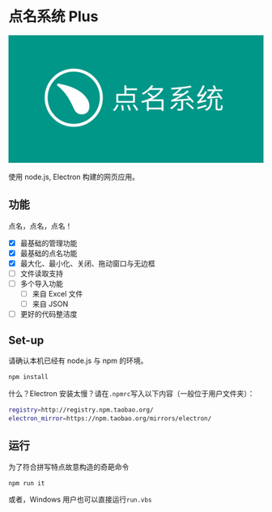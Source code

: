 # 点名系统 Plus

![点名系统海报](点名海报.png)

使用 node.js, Electron 构建的网页应用。

## 功能

点名，点名，点名！

- [x] 最基础的管理功能
- [x] 最基础的点名功能
- [x] 最大化、最小化、关闭、拖动窗口与无边框
- [ ] 文件读取支持
- [ ] 多个导入功能
  - [ ] 来自 Excel 文件
  - [ ] 来自 JSON
- [ ] 更好的代码整洁度

## Set-up

请确认本机已经有 node.js 与 npm 的环境。

```bash
npm install
```

什么？Electron 安装太慢？请在```.npmrc```写入以下内容（一般位于用户文件夹）：

```bash
registry=http://registry.npm.taobao.org/
electron_mirror=https://npm.taobao.org/mirrors/electron/
```

## 运行

为了符合拼写特点故意构造的奇葩命令

```bash
npm run it
```

或者，Windows 用户也可以直接运行```run.vbs```